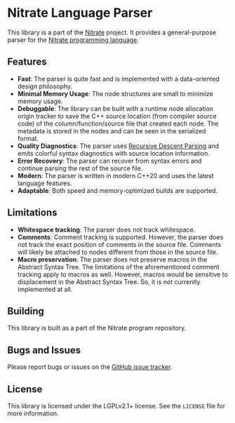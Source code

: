 # Nitrate Language Parser

This library is a part of the [Nitrate](https://nitrate.dev) project. It provides a
general-purpose parser for the [Nitrate programming language](https://nitrate.dev).

## Features

- **Fast**: The parser is quite fast and is implemented with a data-oriented design philosophy.
- **Minimal Memory Usage**: The node structures are small to minimize memory usage.
- **Debuggable**: The library can be built with a runtime node allocation origin tracker to save the C++ source location (from compiler source code) of the column/function/source file that created each node.
 The metadata is stored in the nodes and can be seen in the serialized format.
- **Quality Diagnostics**: The parser uses [Recursive Descent Parsing](https://en.wikipedia.org/wiki/Recursive_descent_parser) and emits colorful syntax diagnostics with source location information.
- **Error Recovery**: The parser can recover from syntax errors and continue parsing the rest of the source file.
- **Modern**: The parser is written in modern C++20 and uses the latest language features.
- **Adaptable**: Both speed and memory-optimized builds are supported.

## Limitations

- **Whitespace tracking**: The parser does not track whitespace.
- **Comments**: Comment tracking is supported. However, the parser does not track
 the exact position of comments in the source file. Comments will likely
 be attached to nodes different from those in the source file.
- **Macro preservation**: The parser does not preserve macros in the Abstract Syntax Tree. The limitations
 of the aforementioned comment tracking apply to macros as well. However, macros would
 be sensitive to displacement in the Abstract Syntax Tree. So, it is not
 currently implemented at all.

## Building

This library is built as a part of the Nitrate program repository.

## Bugs and Issues

Please report bugs or issues on the [GitHub issue tracker](https://github.com/Kracken256/nitrate/issues).

## License

This library is licensed under the LGPLv2.1+ license. See the `LICENSE` file for
more information.
